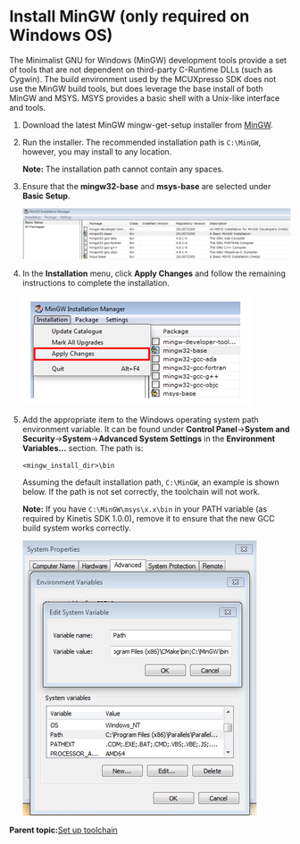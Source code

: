 # Install MinGW \(only required on Windows OS\)

The Minimalist GNU for Windows \(MinGW\) development tools provide a set of tools that are not dependent on third-party C-Runtime DLLs \(such as Cygwin\). The build environment used by the MCUXpresso SDK does not use the MinGW build tools, but does leverage the base install of both MinGW and MSYS. MSYS provides a basic shell with a Unix-like interface and tools.

1.  Download the latest MinGW mingw-get-setup installer from [MinGW](http://sourceforge.net/projects/mingw/files/Installer/).
2.  Run the installer. The recommended installation path is `C:\MinGW`, however, you may install to any location.

    **Note:** The installation path cannot contain any spaces.

3.  Ensure that the **mingw32-base** and **msys-base** are selected under **Basic Setup**.

    ![](../images/setup_mingw_and_msys.png "Set up MinGW and MSYS")

4.  In the **Installation** menu, click **Apply Changes** and follow the remaining instructions to complete the installation.

    ![](../images/complete_mingw_and_msys_installation.png "Complete MinGW and MSYS installation")

5.  Add the appropriate item to the Windows operating system path environment variable. It can be found under **Control Panel**-\>**System and Security**-\>**System**-\>**Advanced System Settings** in the **Environment Variables...** section. The path is:

    ```
    <mingw_install_dir>\bin
    ```

    Assuming the default installation path, `C:\MinGW`, an example is shown below. If the path is not set correctly, the toolchain will not work.

    **Note:** If you have `C:\MinGW\msys\x.x\bin` in your PATH variable \(as required by Kinetis SDK 1.0.0\), remove it to ensure that the new GCC build system works correctly.

    ![](../images/add_path_systems_environment.png "Add Path to systems environment")


**Parent topic:**[Set up toolchain](../topics/set_up_toolchain.md)

